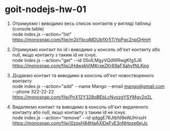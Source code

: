# goit-nodejs-hw-01
1. Отримуємо і виводимо весь список контактів у вигляді таблиці (console.table)  
node index.js --action="list"   
https://monosnap.com/file/m2ijYkcqMDUbfXr5TiYqPgc2npGHmH

2. Отримуємо контакт по id і виводимо у консоль об'єкт контакту або null, якщо контакту з таким id не існує.  
node index.js --action="get" --id 05olLMgyVQdWRwgKfg5J6  
https://monosnap.com/file/JHdwsbVjMKrxeZKr69aFXahyfNLKpg

3. Додаємо контакт та виводимо в консоль об'єкт новоствореного контакту  
node index.js --action="add" --name Mango --email mango@gmail.com --phone 322-22-22
https://monosnap.com/file/PnX12Y328qBEbLcNvszgYSYMgv2q2L

4. Видаляємо контакт та виводимо в консоль об'єкт видаленого контакту або null, якщо контакту з таким id не існує.  
node index.js --action="remove" --id qdggE76Jtbfd9eWJHrssH  
https://monosnap.com/file/j0zqxH84HaAXlDeFvE3nNHpze6ejJc

